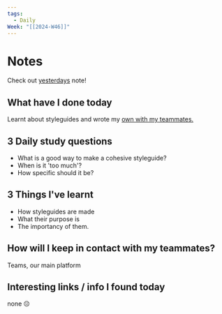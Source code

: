 ```yaml
---
tags:
  - Daily
Week: "[[2024-W46]]"
---
```


# Notes

Check out [yesterdays](2024-11-10) note!

## What have I done today

Learnt about styleguides and wrote my [own with my teammates.](https://www.figma.com/design/fA4tDC72hSePfg9ifoiYBS/DDA-design-editable?node-id=775-17111&node-type=canvas&t=C9XpQjI5ZW4ldACu-0)

## 3 Daily study questions

- What is a good way to make a cohesive styleguide?
- When is it 'too much'?
- How specific should it be?

## 3 Things I've learnt

- How styleguides are made
- What their purpose is
- The importancy of them.

## How will I keep in contact with my teammates?

Teams, our main platform

## Interesting links / info I found today

none 😔
